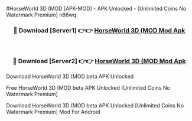 #HorseWorld 3D (MOD [APK-MOD] - APK Unlocked - [Unlimited Coins No Watermark Premium] n66wq



<div align="center">

<h3>🔴 Download [Server1] 👉👉 <a href="https://momento.my/?title=HorseWorld_3D_(MOD">HorseWorld 3D (MOD Mod Apk</a></h3><br>

<h3>🔴 Download [Server2] 👉👉 <a href="https://momento.my/?title=HorseWorld_3D_(MOD">HorseWorld 3D (MOD Mod Apk</a></h3>
</div>



Download HorseWorld 3D (MOD beta APK Unlocked

Free HorseWorld 3D (MOD beta APK Unlocked [Unlimited Coins No Watermark Premium]

Download HorseWorld 3D (MOD beta APK Unlocked [Unlimited Coins No Watermark Premium] Mod For Android
